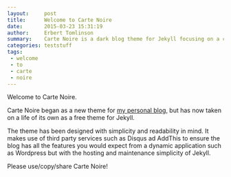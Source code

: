 ```yaml
---
layout:     post
title:      Welcome to Carte Noire
date:       2015-03-23 15:31:19
author:     Erbert Tomlinson
summary:    Carte Noire is a dark blog theme for Jekyll focusing on a clear reading experience.
categories: teststuff
tags:
 - welcome
 - to
 - carte
 - noire
---
```


Welcome to Carte Noire.

Carte Noire began as a new theme for [my personal blog][1], but has now taken
on a life of its own as a free theme for Jekyll.

The theme has been designed with simplicity and readability in mind. It makes
use of third party services such as Disqus ad AddThis to ensure the blog has
all the features you would expect from a dynamic application such as Wordpress
but with the hosting and maintenance simplicity of Jekyll.

Please use/copy/share Carte Noire!

[1]: http://www.jacobtomlinson.co.uk/
